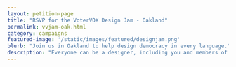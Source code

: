 ```yaml
---
layout: petition-page
title: "RSVP for the VoterVOX Design Jam - Oakland"
permalink: vvjam-oak.html
category: campaigns
featured-image: '/static/images/featured/designjam.png'
blurb: "Join us in Oakland to help design democracy in every language."
description: "Everyone can be a designer, including you and members of your community! Join 18MR.org on Saturday, May 21 to design VoterVOX: democracy in every language."
---
```

<link href='https://actionnetwork.org/css/style-embed-whitelabel.css' rel='stylesheet' type='text/css' /><script>window.yepnope || document.write('<script src="https://actionnetwork.org/includes/js/yepnope154-min.js"><\/script>');</script><script src='https://actionnetwork.org/widgets/v2/event/votervox-design-jam-oakland?format=js&source=widget&style=full'></script><div id='can-event-area-votervox-design-jam-oakland' style='width: 100%'><!-- this div is the target for our HTML insertion --></div>